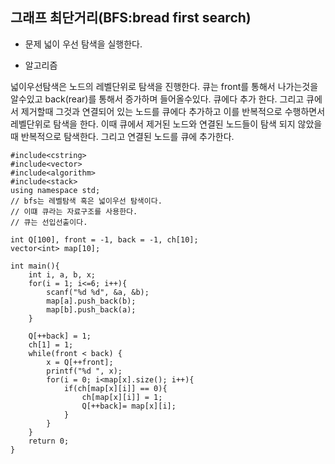 ## 그래프 최단거리(BFS:bread first search)

* 문제 
넓이 우선 탐색을 실행한다.

* 알고리즘

넓이우선탐색은 노드의 레벨단위로 탐색을 진행한다. 
큐는 front를 통해서 나가는것을 알수있고 back(rear)를 통해서 증가하며 들어올수있다.
큐에다 추가 한다.
그리고 큐에서 제거할때 그것과 연결되어 있는 노드를 큐에다 추가하고 
이를 반복적으로 수행하면서 레벨단위로 탐색을 한다. 
이때 큐에서 제거된 노드와 연결된 노드들이 탐색 되지 않았을 때 
반복적으로 탐색한다. 그리고 연결된 노드를 큐에 추가한다. 

```
#include<cstring>
#include<vector>
#include<algorithm>
#include<stack>
using namespace std;
// bfs는 레벨탐색 혹은 넓이우선 탐색이다. 
// 이떄 큐라는 자료구조를 사용한다. 
// 큐는 선입선출이다. 

int Q[100], front = -1, back = -1, ch[10];
vector<int> map[10];

int main(){
    int i, a, b, x; 
    for(i = 1; i<=6; i++){
        scanf("%d %d", &a, &b);
        map[a].push_back(b);
        map[b].push_back(a);
    }

    Q[++back] = 1;
    ch[1] = 1;
    while(front < back) {
        x = Q[++front];
        printf("%d ", x);
        for(i = 0; i<map[x].size(); i++){
            if(ch[map[x][i]] == 0){
                ch[map[x][i]] = 1;
                Q[++back]= map[x][i];
            }
        }
    }
    return 0;
}
```